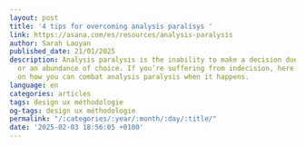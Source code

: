```yaml
---
layout: post
title: '4 tips for overcoming analysis paralisys '
link: https://asana.com/es/resources/analysis-paralysis
author: Sarah Laoyan
published_date: 21/01/2025
description: Analysis paralysis is the inability to make a decision due to overthinking
  or an abundance of choice. If you’re suffering from indecision, here are a few tips
  on how you can combat analysis paralysis when it happens.
language: en
categories: articles
tags: design ux méthodologie
og-tags: design ux méthodologie
permalink: "/:categories/:year/:month/:day/:title/"
date: '2025-02-03 18:56:05 +0100'
---
```

